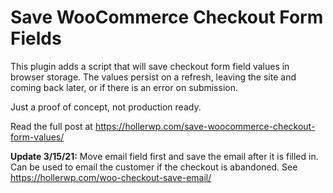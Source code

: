 # Save WooCommerce Checkout Form Fields

This plugin adds a script that will save checkout form field values in browser storage. The values persist on a refresh, leaving the site and coming back later, or if there is an error on submission.

Just a proof of concept, not production ready.

Read the full post at https://hollerwp.com/save-woocommerce-checkout-form-values/

**Update 3/15/21:** Move email field first and save the email after it is filled in. Can be used to email the customer if the checkout is abandoned. See https://hollerwp.com/woo-checkout-save-email/

